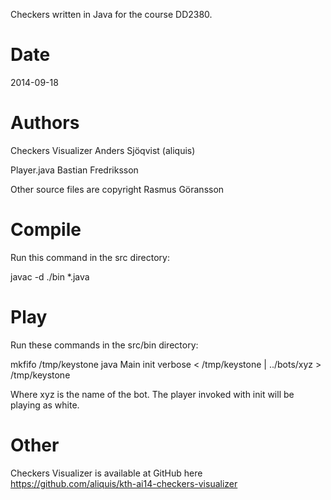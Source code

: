 Checkers written in Java for the course DD2380.

# Date
2014-09-18

# Authors
Checkers Visualizer
Anders Sjöqvist (aliquis)

Player.java
Bastian Fredriksson

Other source files are copyright
Rasmus Göransson

# Compile
Run this command in the src directory:

javac -d ./bin *.java

# Play
Run these commands in the src/bin directory:

mkfifo /tmp/keystone
java Main init verbose < /tmp/keystone | ../bots/xyz > /tmp/keystone

Where xyz is the name of the bot. The player invoked with init will be 
playing as white.

# Other
Checkers Visualizer is available at GitHub here
https://github.com/aliquis/kth-ai14-checkers-visualizer
